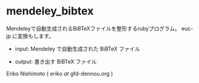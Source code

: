 mendeley_bibtex
===============

Mendeleyで自動生成されるBiBTeXファイルを整形するrubyプログラム。
euc-jp に変換もします。

* input: Mendeley で自動生成された BiBTeX ファイル

* output: 書き出す BiBTeX ファイル

Eriko Nishimoto ( eriko _at_ gfd-dennou.org )
